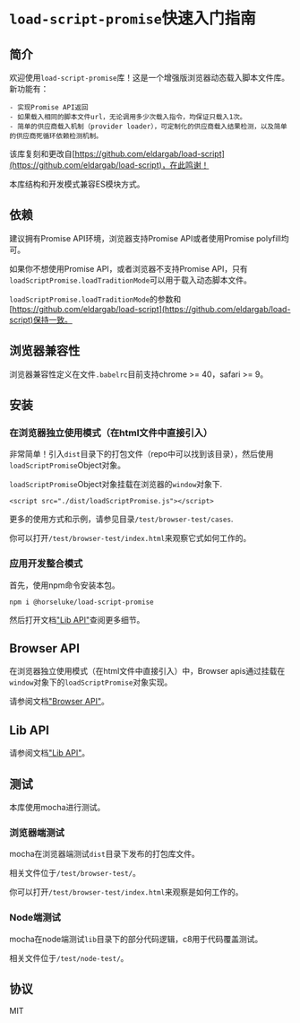 # `load-script-promise`快速入门指南

## 简介

欢迎使用`load-script-promise`库！这是一个增强版浏览器动态载入脚本文件库。新功能有：

    - 实现Promise API返回
    - 如果载入相同的脚本文件url，无论调用多少次载入指令，均保证只载入1次。
    - 简单的供应商载入机制（provider loader），可定制化的供应商载入结果检测，以及简单的供应商死循环依赖检测机制。

该库复刻和更改自[https://github.com/eldargab/load-script](https://github.com/eldargab/load-script)，在此鸣谢！

本库结构和开发模式兼容ES模块方式。

## 依赖

建议拥有Promise API环境，浏览器支持Promise API或者使用Promise polyfill均可。 

如果你不想使用Promise API，或者浏览器不支持Promise API，只有`loadScriptPromise.loadTraditionMode`可以用于载入动态脚本文件。 

`loadScriptPromise.loadTraditionMode`的参数和[https://github.com/eldargab/load-script](https://github.com/eldargab/load-script)保持一致。

## 浏览器兼容性

浏览器兼容性定义在文件`.babelrc`目前支持chrome >= 40，safari >= 9。

## 安装

### 在浏览器独立使用模式（在html文件中直接引入）

非常简单！引入`dist`目录下的打包文件（repo中可以找到该目录），然后使用`loadScriptPromise`Object对象。

`loadScriptPromise`Object对象挂载在浏览器的`window`对象下.

```
<script src="./dist/loadScriptPromise.js"></script>
```

更多的使用方式和示例，请参见目录`/test/browser-test/cases`.

你可以打开`/test/browser-test/index.html`来观察它式如何工作的。


### 应用开发整合模式

首先，使用npm命令安装本包。

```
npm i @horseluke/load-script-promise
```

然后打开文档["Lib API"](./lib-api/index.md)查阅更多细节。

## Browser API

在浏览器独立使用模式（在html文件中直接引入）中，Browser apis通过挂载在`window`对象下的`loadScriptPromise`对象实现。

请参阅文档["Browser API"](./browser-api/index.md)。

## Lib API

请参阅文档["Lib API"](./lib-api/index.md)。

## 测试

本库使用mocha进行测试。

### 浏览器端测试

mocha在浏览器端测试`dist`目录下发布的打包库文件。

相关文件位于`/test/browser-test/`。

你可以打开`/test/browser-test/index.html`来观察是如何工作的。

### Node端测试

mocha在node端测试`lib`目录下的部分代码逻辑，c8用于代码覆盖测试。

相关文件位于`/test/node-test/`。

## 协议

MIT